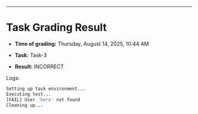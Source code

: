 
---
# Task Grading Result

- **Time of grading:** Thursday, August 14, 2025, 10:44 AM

- **Task:** Task-3

- **Result:** INCORRECT


Logs:
```bash
Setting up task environment...
Executing test...
[FAIL] User 'hero' not found
Cleaning up...
```
